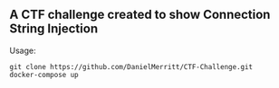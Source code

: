 ## A CTF challenge created to show Connection String Injection

Usage:

    git clone https://github.com/DanielMerritt/CTF-Challenge.git
    docker-compose up
